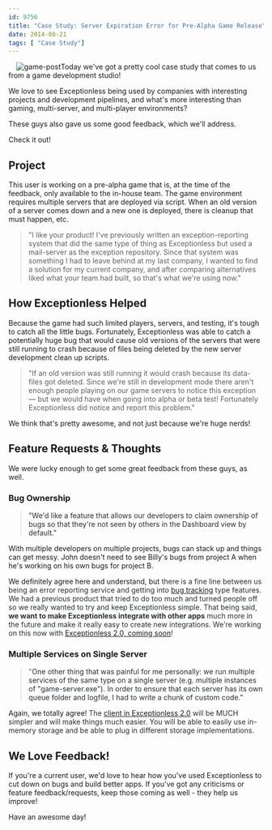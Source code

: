 ```yaml
---
id: 9756
title: "Case Study: Server Expiration Error for Pre-Alpha Game Release"
date: 2014-08-21
tags: [ "Case Study"]
---
```

<img loading="lazy" class="alignright size-full wp-image-9759" style="margin-left: 15px;" src="/assets/game-post.jpg" alt="game-post" width="160" height="160" data-id="9759" srcset="/assets/game-post.jpg 160w, /assets/game-post-150x150.jpg 150w" sizes="(max-width: 160px) 100vw, 160px" />Today we've got a pretty cool case study that comes to us from a game development studio!

We love to see Exceptionless being used by companies with interesting projects and development pipelines, and what's more interesting than gaming, multi-server, and multi-player environments?

These guys also gave us some good feedback, which we'll address.

Check it out!<!--more-->

## Project

This user is working on a pre-alpha game that is, at the time of the feedback, only available to the in-house team. The game environment requires multiple servers that are deployed via script. When an old version of a server comes down and a new one is deployed, there is cleanup that must happen, etc.

> "I like your product! I've previously written an exception-reporting system that did the same type of thing as Exceptionless but used a mail-server as the exception repository. Since that system was something I had to leave behind at my last company, I wanted to find a solution for my current company, and after comparing alternatives liked what your team had built, so that's what we're using now."

## How Exceptionless Helped

Because the game had such limited players, servers, and testing, it's tough to catch all the little bugs. Fortunately, Exceptionless was able to catch a potentially huge bug that would cause old versions of the servers that were still running to crash because of files being deleted by the new server development clean up scripts.

> "If an old version was still running it would crash because its data-files got deleted. Since we're still in development mode there aren't enough people playing on our game servers to notice this exception &#8212; but we would have when going into alpha or beta test! Fortunately Exceptionless did notice and report this problem."

We think that's pretty awesome, and not just because we're huge nerds!

## Feature Requests & Thoughts

We were lucky enough to get some great feedback from these guys, as well.

### Bug Ownership

> <span style="color: #282f33;">"We'd like a feature that allows our developers to claim ownership of bugs so that they're not seen by others in the Dashboard view by default."</span>

With multiple developers on multiple projects, bugs can stack up and things can get messy. John doesn't need to see Billy's bugs from project A when he's working on his own bugs for project B.

We definitely agree here and understand, but <span style="color: #282f33;">there is a fine line between us being an error reporting service and getting into <a href="/bug-tracking/">bug tracking</a> type features. We had a previous product that tried to do too much and turned people off so we really wanted to try and keep Exceptionless simple. That being said, **we want to make Exceptionless integrate with other apps** much more in the future and make it really easy to create new integrations. We're working on this now with <a title="Upcoming Exceptionless Version 2.0 Overview & Review" href="/upcoming-exceptionless-version-2-0-overview-review/">Exceptionless 2.0, coming soon</a>!</span>

### Multiple Services on Single Server

> "<span style="color: #282f33;">One other thing that was painful for me personally: we run multiple services of the same type on a single server (e.g. multiple instances of "game-server.exe"). In order to ensure that each server has its own queue folder and logfile, I had to write a chunk of custom code."</span>

Again, we totally agree! <span style="color: #282f33;">The <a title="Exceptionless 2.0 Client Rewrite Sneak Peek Usage Example" href="/exceptionless-2-0-client-rewrite-sneak-peek-usage-example/">client in Exceptionless 2.0</a> will be MUCH simpler and will make things much easier. You will be able to easily use in-memory storage and be able to plug in different storage implementations.</span>

## We Love Feedback!

If you're a current user, we'd love to hear how you've used Exceptionless to cut down on bugs and build better apps. If you've got any criticisms or feature feedback/requests, keep those coming as well - they help us improve!

Have an awesome day!


